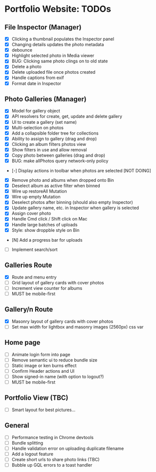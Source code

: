# Portfolio Website: TODOs

## File Inspector (Manager)
* [x] Clicking a thumbnail populates the Inspector panel
* [x] Changing details updates the photo metadata
* [x] debounce
* [x] Highlight selected photo in Media viewer
* [x] BUG: Clicking same photo clings on to old state
* [x] Delete a photo
* [x] Delete uploaded file once photos created
* [x] Handle captions from exif
* [x] Format date in Inspector

## Photo Galleries (Manager)
* [x] Model for gallery object
* [x] API resolvers for create, get, update and delete gallery
* [x] UI to create a gallery (set name)
* [x] Multi-selection on photos
* [x] Add a collapsible folder tree for collections
* [x] Ability to assign to gallery (drag and drop)
* [x] Clicking an album filters photos view
* [x] Show filters in use and allow removal
* [x] Copy photo between galleries (drag and drop)
* [x] BUG: make allPhotos query network-only policy
* [-] Display actions in toolbar when photos are selected [NOT DOING]
* [x] Remove photo and albums when dropped onto Bin
* [x] Deselect album as active filter when binned
* [x] Wire up restoreAll Mutation
* [x] Wire up empty Mutation
* [x] Deselect photos after binning (should also empty Inspector)
* [x] Update gallery name, etc. in Inspector when gallery is selected
* [x] Assign cover photo
* [x] Handle Cmd click / Shift click on Mac
* [x] Handle large batches of uploads
* [x] Style: show droppble style on Bin
* [N] Add a progress bar for uploads
* [ ] Implement search/sort

## Galleries Route
* [x] Route and menu entry
* [ ] Grid layout of gallery cards with cover photos
* [ ] Increment view counter for albums
* [ ] MUST be mobile-first

## Gallery/n Route
* [x] Masonry layout of gallery cards with cover photos
* [ ] Set max width for lightbox and masonry images (2560px)  css var

## Home page
* [ ] Animate login form into page
* [ ] Remove semantic ui to reduce bundle size
* [ ] Static image or ken burns effect
* [ ] Confirm Header actions and UI
* [ ] Show signed-in name (with option to logout?)
* [ ] MUST be mobile-first

## Portfolio View (TBC)
* [ ] Smart layout for best pictures...

## General
* [ ] Performance testing in Chrome devtools
* [ ] Bundle splitting
* [ ] Handle validation error on uploading duplicate filename
* [ ] Add a logout feature
* [ ] Create short urls to share photo links (TBC)
* [ ] Bubble up GQL errors to a toast handler
